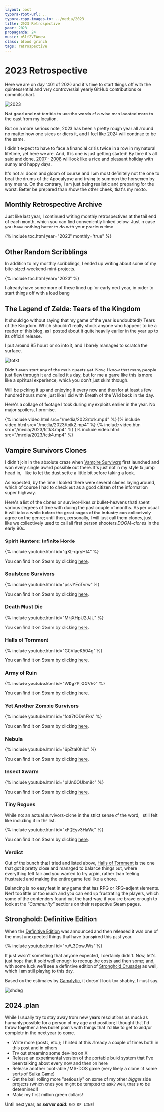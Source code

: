 ```yaml
---
layout: post
typora-root-url: ..
typora-copy-images-to: ../media/2023
title: 2023 Retrospective
year: 2023
propaganda: 24
music: m3lf2VFAnew
class: blood grinch
tags: retrospective
---
```


2023 Retrospective
=========================

Here we are on day 1401 of 2020 and it's time to start things off with the quintessential and very controversial yearly GitHub contributions or commits chart.

![2023](/media/github/2023.png)

Not good and not terrible to use the words of a wise man located more to the east from my location.

But on a more serious note, 2023 has been a pretty rough year all around no matter how one slices or dices it, and I feel like 2024 will continue to be the same.

I didn't expect to have to face a financial crisis twice in a row in my natural lifetime, yet here we are. And, this one is just getting started! By time it's all said and done, [2007 - 2008][20072008] will look like a nice and pleasant holiday with sunny and happy days.

It's not all doom and gloom of course and I am most definitely not the one to beat the drums of the Apocalypse and trying to summon the horsemen by any means. On the contrary, I am just being realistic and preparing for the worst. Better be prepared than show the other cheek, that's my motto.

## Monthly Retrospective Archive

Just like last year, I continued writing monthly retrospectives at the tail end of each month, which you can find conveniently linked below. Just in case you have nothing better to do with your precious time.

{% include toc.html year="2023" monthly="true" %}

## Other Random Scribblings

In addition to my monthly scribblings, I ended up writing about some of my bite-sized-weekend-mini-projects.

{% include toc.html year="2023" %}

I already have some more of these lined up for early next year, in order to start things off with a loud bang.

## The Legend of Zelda: Tears of the Kingdom

It should go without saying that my game of the year is undoubtedly Tears of the Kingdom. Which shouldn't really shock anyone who happens to be a reader of this blog, as I posted about it quite heavily earlier in the year up to its official release.

I put around 85 hours or so into it, and I barely managed to scratch the surface.

![totkt](/media/2023/totkt.png)

Didn't even start any of the main quests yet. Now, I know that many people just flew through it and called it a day, but for me a game like this is more like a spiritual experience, which you don't just skim through.

Will be picking it up and enjoying it every now and then for at least a few hundred hours more, just like I did with Breath of the Wild back in the day.

Here's a collage of footage I took during my exploits earlier in the year. No major spoilers, I promise.

{% include video.html src="/media/2023/totk.mp4" %}
{% include video.html src="/media/2023/totk2.mp4" %}
{% include video.html src="/media/2023/totk3.mp4" %}
{% include video.html src="/media/2023/totk4.mp4" %}

## Vampire Survivors Clones

I didn't join in the absolute craze when [Vampire Survivors][vampiresurvivors] first launched and won every single award possible out there. It's just not in my style to jump head in, I like to let the dust settle a little bit before taking a look.

As expected, by the time I looked there were several clones laying around, which of course I had to check out as a good citizen of the information super highway.

Here's a list of the clones or survivor-likes or bullet-heavens thatI spent various degrees of time with during the past couple of months. As per usual it will take a while before the great sages of the industry can collectively agree on the genre; until then, personally, I will just call them clones, just like we collectively used to call all first person shooters *DOOM-clones* in the early 90s.

### Spirit Hunters: Infinite Horde

{% include youtube.html id="gXL-rgryHt4" %}

You can find it on Steam by clicking [here][spirithunters].

### Soulstone Survivors

{% include youtube.html id="pslvYEoTvrw" %}

You can find it on Steam by clicking [here][soulstonesurvivors].

### Death Must Die

{% include youtube.html id="MhjXHpU2JJU" %}

You can find it on Steam by clicking [here][dearhmustdie].

### Halls of Tornment

{% include youtube.html id="GCVIaeK504g" %}

You can find it on Steam by clicking [here][hallsoftornment].

### Army of Ruin

{% include youtube.html id="WDg7P_GGVh0" %}

You can find it on Steam by clicking [here][armyofruin].

### Yet Another Zombie Survivors

{% include youtube.html id="foG7tODmFks" %}

You can find it on Steam by clicking [here][yetanotherzombiesurvivors].

### Nebula

{% include youtube.html id="6pZtaI0hilc" %}

You can find it on Steam by clicking [here][nebula].

### Insect Swarm

{% include youtube.html id="pIUn0OUbm8o" %}

You can find it on Steam by clicking [here][insectswarm].

### Tiny Rogues

While not an actual survivors-clone in the strict sense of the word, I still felt like including it in the list.

{% include youtube.html id="xFQEyv3HaWc" %}

You can find it on Steam by clicking [here][tinyrogues].

### Verdict

Out of the bunch that I tried and listed above, [Halls of Tornment][hallsoftornment] is the one that got it pretty close and managed to balance things out, where everything felt fair and you wanted to try again, rather than feeling frustrated and making the entire game feel like a chore.

Balancing is no easy feat in any game that has RPG or RPG-adjent elements. Nerf too little or too much and you can end up frustrating the players, which some of the contenders found out the hard way; if you are brave enough to look at the *"Community"* sections on their respective Steam pages.

## Stronghold: Definitive Edition

When the [Definitive Edition][strongholdde] was announced and then released it was one of the most unexpected things that have transpired this past year.

{% include youtube.html id="ruV_3DowJWs" %}

It just wasn't something that anyone expected, I certainly didn't. Now, let's just hope that it sold well enough to recoup the costs and then some; and, with some luck we'll see a definitive edition of [Stronghold Crusader][strongholdcrusader] as well, which I am still playing to this day.

Based on the estimates by [Gamalytic][shdegamalytic], it doesn't look too shabby, I must say.

![shdeg](/media/2023/shdeg.png)

## 2024 .plan

While I usually try to stay away from new years resolutions as much as humanly possible for a person of my age and position; I thought that I'd throw together a few bullet points with things that I'd like to get to and/or complete in the next year to come.

* Write more (posts, etc.); I hinted at this already a couple of times both in this post and in others
* Try out streaming some dev-ing on X
* Release an experimental version of the portable build system that I've been talking about every now and then on here
* Release another boot-able / M$-DOS game (very likely a clone of some sorts of [Suika Game][suikagame])
* Get the ball rolling more "seriously" on some of my other *bigger* side projects (which ones you might be tempted to ask? well, that's to be determined!)
* Make my first million green dollars!

Until next year, as ***server said***: `END OF LINE`!

[spirithunters]: https://store.steampowered.com/app/1914580/Spirit_Hunters_Infinite_Horde/
[hallsoftornment]: https://store.steampowered.com/app/2218750/Halls_of_Torment/
[soulstonesurvivors]: https://store.steampowered.com/app/2066020/Soulstone_Survivors/
[dearhmustdie]: https://store.steampowered.com/app/2334730/Death_Must_Die/
[nebula]: https://store.steampowered.com/app/2101250/Nebula/
[tinyrogues]: https://store.steampowered.com/app/2088570/Tiny_Rogues/
[vampiresurvivors]: https://store.steampowered.com/app/1794680/Vampire_Survivors/
[armyofruin]: https://store.steampowered.com/app/1918040/Army_of_Ruin/
[insectswarm]: https://store.steampowered.com/app/1999170/Insect_Swarm/
[yetanotherzombiesurvivors]: https://store.steampowered.com/app/2163330/Yet_Another_Zombie_Survivors/
[strongholdde]: https://store.steampowered.com/app/2140020/Stronghold_Definitive_Edition/
[strongholdcrusader]: https://store.steampowered.com/app/40970/Stronghold_Crusader_HD/
[suikagame]: https://en.wikipedia.org/wiki/Suika_Game
[20072008]: https://en.wikipedia.org/wiki/2007%E2%80%932008_financial_crisis
[shdegamalytic]: https://gamalytic.com/game/2140020
